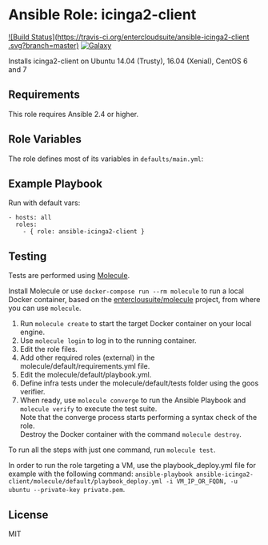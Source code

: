 Ansible Role: icinga2-client 
======================================

[![Build Status](https://travis-ci.org/entercloudsuite/ansible-icinga2-client .svg?branch=master)](https://travis-ci.org/entercloudsuite/ansible-icinga2-client)
[![Galaxy](https://img.shields.io/badge/galaxy-entercloudsuite.icinga2-client-blue.svg?style=flat-square)](https://galaxy.ansible.com/entercloudsuite/icinga2-client)  

Installs icinga2-client on Ubuntu 14.04 (Trusty), 16.04 (Xenial), CentOS 6 and 7

## Requirements

This role requires Ansible 2.4 or higher.

## Role Variables

The role defines most of its variables in `defaults/main.yml`:

## Example Playbook

Run with default vars:

    - hosts: all
      roles:
        - { role: ansible-icinga2-client }

## Testing

Tests are performed using [Molecule](http://molecule.readthedocs.org/en/latest/).

Install Molecule or use `docker-compose run --rm molecule` to run a local Docker container, based on the [enterclousuite/molecule](https://hub.docker.com/r/fminzoni/molecule/) project, from where you can use `molecule`.

1. Run `molecule create` to start the target Docker container on your local engine.  
2. Use `molecule login` to log in to the running container.  
3. Edit the role files.  
4. Add other required roles (external) in the molecule/default/requirements.yml file.  
5. Edit the molecule/default/playbook.yml.  
6. Define infra tests under the molecule/default/tests folder using the goos verifier.  
7. When ready, use `molecule converge` to run the Ansible Playbook and `molecule verify` to execute the test suite.  
Note that the converge process starts performing a syntax check of the role.  
Destroy the Docker container with the command `molecule destroy`.   

To run all the steps with just one command, run `molecule test`. 

In order to run the role targeting a VM, use the playbook_deploy.yml file for example with the following command: `ansible-playbook ansible-icinga2-client/molecule/default/playbook_deploy.yml -i VM_IP_OR_FQDN, -u ubuntu --private-key private.pem`.  

## License

MIT
